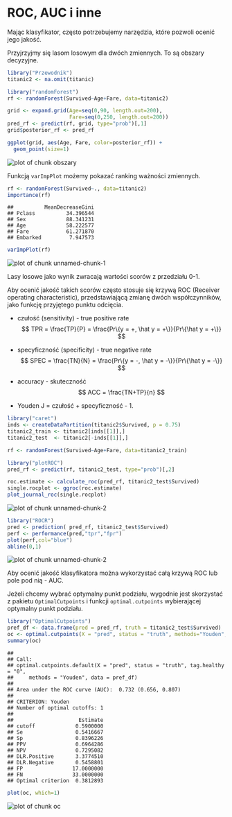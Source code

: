 # ROC, AUC i inne

Mając klasyfikator, często potrzebujemy narzędzia, które pozwoli ocenić jego jakość.

Przyjrzyjmy się lasom losowym dla dwóch zmiennych. To są obszary decyzyjne.


```r
library("Przewodnik")
titanic2 <- na.omit(titanic)

library("randomForest")
rf <- randomForest(Survived~Age+Fare, data=titanic2)

grid <- expand.grid(Age=seq(0,90, length.out=200),
                    Fare=seq(0,250, length.out=200))
pred_rf <- predict(rf, grid, type="prob")[,1]
grid$posterior_rf <- pred_rf

ggplot(grid, aes(Age, Fare, color=posterior_rf)) + 
  geom_point(size=1)
```

![plot of chunk obszary](figure/obszary-1.png)

Funkcją `varImpPlot` możemy pokazać ranking ważności zmiennych. 


```r
rf <- randomForest(Survived~., data=titanic2)
importance(rf)
```

```
##          MeanDecreaseGini
## Pclass          34.396544
## Sex             88.341231
## Age             58.222577
## Fare            61.271870
## Embarked         7.947573
```

```r
varImpPlot(rf)
```

![plot of chunk unnamed-chunk-1](figure/unnamed-chunk-1-1.png)

Lasy losowe jako wynik zwracają wartości scorów z przedziału 0-1. 

Aby ocenić jakość takich scorów często stosuje się krzywą ROC (Receiver operating characteristic), przedstawiającą zmianę dwóch współczynników, jako funkcję przyjętego punktu odcięcia.

* czułość (sensitivity) - true positive rate
$$
TPR = \frac{TP}{P} = \frac{Pr\{y = +, \hat y = +\}}{Pr\{\hat y = +\}}
$$

* specyficzność (specificity) - true negative rate
$$
SPEC = \frac{TN}{N} = \frac{Pr\{y = -, \hat y = -\}}{Pr\{\hat y = -\}}
$$

* accuracy - skuteczność
$$
ACC = \frac{TN+TP}{n}
$$

* Youden J = czułość + specyficzność - 1.


```r
library("caret")
inds <- createDataPartition(titanic2$Survived, p = 0.75)
titanic2_train <- titanic2[inds[[1]],]
titanic2_test  <- titanic2[-inds[[1]],]

rf <- randomForest(Survived~Age+Fare, data=titanic2_train)

library("plotROC")
pred_rf <- predict(rf, titanic2_test, type="prob")[,2]

roc.estimate <- calculate_roc(pred_rf, titanic2_test$Survived)
single.rocplot <- ggroc(roc.estimate)
plot_journal_roc(single.rocplot)
```

![plot of chunk unnamed-chunk-2](figure/unnamed-chunk-2-1.png)

```r
library("ROCR")
pred <- prediction( pred_rf, titanic2_test$Survived)
perf <- performance(pred,"tpr","fpr")
plot(perf,col="blue")
abline(0,1)
```

![plot of chunk unnamed-chunk-2](figure/unnamed-chunk-2-2.png)

Aby ocenić jakość klasyfikatora można wykorzystać całą krzywą ROC lub pole pod nią - AUC.

Jeżeli chcemy wybrać optymalny punkt podziału, wygodnie jest skorzystać z pakietu `OptimalCutpoints` i funkcji `optimal.cutpoints` wybierającej optymalny punkt podziału.


```r
library("OptimalCutpoints")
pref_df <- data.frame(pred = pred_rf, truth = titanic2_test$Survived)
oc <- optimal.cutpoints(X = "pred", status = "truth", methods="Youden", data=pref_df, tag.healthy = "0")
summary(oc)
```

```
## 
## Call:
## optimal.cutpoints.default(X = "pred", status = "truth", tag.healthy = "0", 
##     methods = "Youden", data = pref_df)
## 
## Area under the ROC curve (AUC):  0.732 (0.656, 0.807) 
## 
## CRITERION: Youden
## Number of optimal cutoffs: 1
## 
##                     Estimate
## cutoff             0.5900000
## Se                 0.5416667
## Sp                 0.8396226
## PPV                0.6964286
## NPV                0.7295082
## DLR.Positive       3.3774510
## DLR.Negative       0.5458801
## FP                17.0000000
## FN                33.0000000
## Optimal criterion  0.3812893
```

```r
plot(oc, which=1)
```

![plot of chunk oc](figure/oc-1.png)

